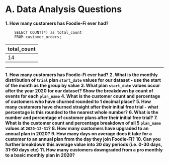 # A. Data Analysis Questions

**1. How many customers has Foodie-Fi ever had?**

```
    SELECT COUNT(*) as total_count
    FROM customer_orders;
```

| total_count |
| ----------- |
| 14          |

---

**1. How many customers has Foodie-Fi ever had?**
**2. What is the monthly distribution of ```trial``` plan ```start_date``` values for our dataset - use the start of the month as the group by value**
**3. What plan ```start_date``` values occur after the year 2020 for our dataset? Show the breakdown by count of events for each ```plan_name```**
**4. What is the customer count and percentage of customers who have churned rounded to 1 decimal place?**
**5. How many customers have churned straight after their initial free trial - what percentage is this rounded to the nearest whole number?**
**6. What is the number and percentage of customer plans after their initial free trial?**
**7. What is the customer count and percentage breakdown of all 5 ```plan_name``` values at ```2020-12-31```?**
**8. How many customers have upgraded to an annual plan in 2020?**
**9. How many days on average does it take for a customer to an annual plan from the day they join Foodie-Fi?**
**10. Can you further breakdown this average value into 30 day periods (i.e. 0-30 days, 31-60 days etc)**
**11. How many customers downgraded from a pro monthly to a basic monthly plan in 2020?**
